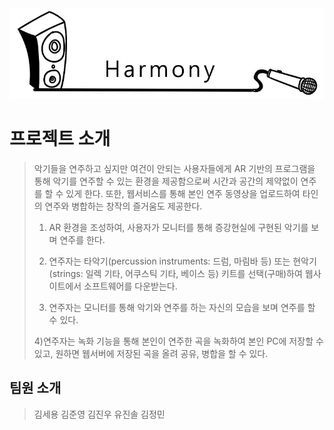 <img src="./image/harmony.jpg">

# 프로젝트 소개

> 악기들을 연주하고 싶지만 여건이 안되는 사용자들에게  AR 기반의 프로그램을 통해 악기를 연주할 수 있는 환경을 제공함으로써 시간과 공간의 제약없이 연주를 할 수 있게 한다.
> 또한, 웹서비스를 통해 본인 연주 동영상을 업로드하여 타인의 연주와 병합하는 창작의 즐거움도 제공한다.
>
> 1) AR 환경을 조성하여, 사용자가 모니터를 통해 증강현실에 구현된 악기를 보며 연주를 한다.
>
> 2) 연주자는 타악기(percussion instruments: 드럼, 마림바 등) 또는 현악기(strings: 일렉 기타, 어쿠스틱 기타, 베이스 등) 키트를 선택(구매)하여 웹사이트에서 소프트웨어를 다운받는다.
>
> 3) 연주자는 모니터를 통해 악기와 연주를 하는 자신의 모습을 보며 연주를 할 수 있다.
>
> 4)연주자는 녹화 기능을 통해 본인이 연주한 곡을 녹화하여 본인 PC에 저장할 수 있고, 원하면 웹서버에 저장된 곡을 올려 공유, 병합을 할 수 있다.

## 팀원 소개

> 김세용 김준영 김진우 유진솔 김정민

